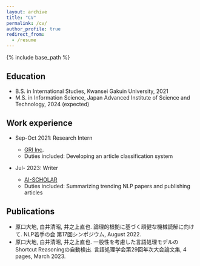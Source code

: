 ```yaml
---
layout: archive
title: "CV"
permalink: /cv/
author_profile: true
redirect_from:
  - /resume
---
```


{% include base_path %}

## Education
* B.S. in International Studies, Kwansei Gakuin University, 2021
* M.S. in Information Science, Japan Advanced Institute of Science and Technology, 2024 (expected)

## Work experience
* Sep-Oct 2021: Research Intern
  * [GRI Inc](https://gri.jp/).
  * Duties included: Developing an article classification system
 
* Jul- 2023: Writer
  * [AI-SCHOLAR](https://ai-scholar.tech/)
  * Duties included: Summarizing trending NLP papers and publishing articles
  
## Publications
* 原口大地, 白井清昭, 井之上直也. 論理的根拠に基づく頑健な機械読解に向けて. NLP若手の会 第17回シンポジウム, August 2022.
* 原口大地, 白井清昭, 井之上直也. 一般性を考慮した言語処理モデルのShortcut Reasoningの自動検出. 言語処理学会第29回年次大会論文集, 4 pages, March 2023.
